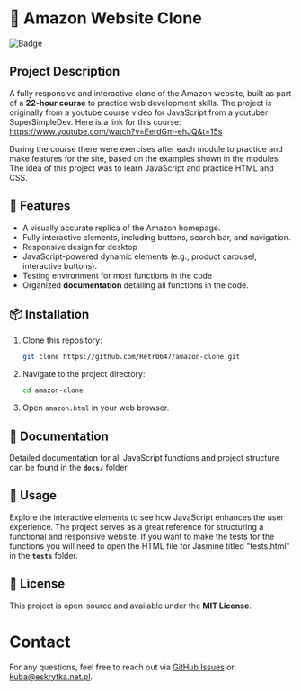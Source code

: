 # 🛒 Amazon Website Clone

![Badge](https://img.shields.io/badge/status-active-brightgreen)

## Project Description

A fully responsive and interactive clone of the Amazon website, built as part of a **22-hour course** 
to practice web development skills.
The project is originally from a youtube course video for JavaScript from a youtuber SuperSimpleDev.
Here is a link for this course: https://www.youtube.com/watch?v=EerdGm-ehJQ&t=15s

During the course there were exercises after each module to practice and make features 
for the site, based on the examples shown in the modules. 
The idea of this project was to learn JavaScript and practice HTML and CSS.

## 🚀 Features 

- A visually accurate replica of the Amazon homepage.
- Fully interactive elements, including buttons, search bar, and navigation.
- Responsive design for desktop
- JavaScript-powered dynamic elements (e.g., product carousel, interactive buttons).
- Testing environment for most functions in the code
- Organized **documentation** detailing all functions in the code.

## 📦 Installation

1. Clone this repository:
   ```bash
   git clone https://github.com/Retr0647/amazon-clone.git
   ```
2. Navigate to the project directory:
   ```bash
   cd amazon-clone
   ```
3. Open `amazon.html` in your web browser.

## 📄 Documentation
Detailed documentation for all JavaScript functions and project structure can be found in the **`docs/`** folder.

## 🎯 Usage
Explore the interactive elements to see how JavaScript enhances the user experience. The project serves as a great reference for structuring a functional and responsive website.
If you want to make the tests for the functions you will need to open the HTML file for
Jasmine titled "tests.html" in the **`tests`** folder.

## 📜 License
This project is open-source and available under the **MIT License**.

# Contact

For any questions, feel free to reach out via [GitHub Issues](https://github.com/your-username/amazon-clone/issues) or kuba@eskrytka.net.pl.


